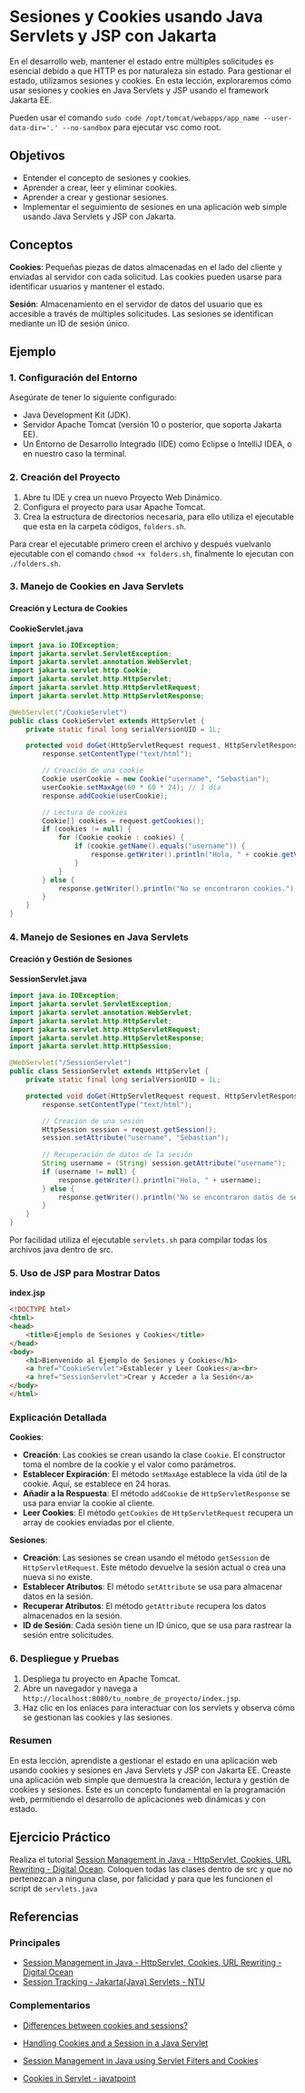 # Sesiones y Cookies usando Java Servlets y JSP con Jakarta

En el desarrollo web, mantener el estado entre múltiples solicitudes es esencial debido a que HTTP es por naturaleza sin estado. Para gestionar el estado, utilizamos sesiones y cookies. En esta lección, exploraremos cómo usar sesiones y cookies en Java Servlets y JSP usando el framework Jakarta EE.

Pueden usar el comando `sudo code /opt/tomcat/webapps/app_name --user-data-dir='.' --no-sandbox` para ejecutar vsc como root. 

## Objetivos

- Entender el concepto de sesiones y cookies.
- Aprender a crear, leer y eliminar cookies.
- Aprender a crear y gestionar sesiones.
- Implementar el seguimiento de sesiones en una aplicación web simple usando Java Servlets y JSP con Jakarta.

## Conceptos

**Cookies**: Pequeñas piezas de datos almacenadas en el lado del cliente y enviadas al servidor con cada solicitud. Las cookies pueden usarse para identificar usuarios y mantener el estado.

**Sesión**: Almacenamiento en el servidor de datos del usuario que es accesible a través de múltiples solicitudes. Las sesiones se identifican mediante un ID de sesión único.

## Ejemplo

### 1. Configuración del Entorno

Asegúrate de tener lo siguiente configurado:

- Java Development Kit (JDK).
- Servidor Apache Tomcat (versión 10 o posterior, que soporta Jakarta EE).
- Un Entorno de Desarrollo Integrado (IDE) como Eclipse o IntelliJ IDEA, o en nuestro caso la terminal.

### 2. Creación del Proyecto

1. Abre tu IDE y crea un nuevo Proyecto Web Dinámico.
2. Configura el proyecto para usar Apache Tomcat.
3. Crea la estructura de directorios necesaria, para ello utiliza el ejecutable que esta en la carpeta códigos, `folders.sh`. 

Para crear el ejecutable primero creen el archivo y después vuelvanlo ejecutable con el comando `chmod +x folders.sh`, finalmente lo ejecutan con `./folders.sh`.

### 3. Manejo de Cookies en Java Servlets

#### Creación y Lectura de Cookies

**CookieServlet.java**
```java
import java.io.IOException;
import jakarta.servlet.ServletException;
import jakarta.servlet.annotation.WebServlet;
import jakarta.servlet.http.Cookie;
import jakarta.servlet.http.HttpServlet;
import jakarta.servlet.http.HttpServletRequest;
import jakarta.servlet.http.HttpServletResponse;

@WebServlet("/CookieServlet")
public class CookieServlet extends HttpServlet {
    private static final long serialVersionUID = 1L;

    protected void doGet(HttpServletRequest request, HttpServletResponse response) throws ServletException, IOException {
        response.setContentType("text/html");

        // Creación de una cookie
        Cookie userCookie = new Cookie("username", "Sebastian");
        userCookie.setMaxAge(60 * 60 * 24); // 1 día
        response.addCookie(userCookie);

        // Lectura de cookies
        Cookie[] cookies = request.getCookies();
        if (cookies != null) {
            for (Cookie cookie : cookies) {
                if (cookie.getName().equals("username")) {
                    response.getWriter().println("Hola, " + cookie.getValue());
                }
            }
        } else {
            response.getWriter().println("No se encontraron cookies.");
        }
    }
}
```

### 4. Manejo de Sesiones en Java Servlets

#### Creación y Gestión de Sesiones

**SessionServlet.java**
```java
import java.io.IOException;
import jakarta.servlet.ServletException;
import jakarta.servlet.annotation.WebServlet;
import jakarta.servlet.http.HttpServlet;
import jakarta.servlet.http.HttpServletRequest;
import jakarta.servlet.http.HttpServletResponse;
import jakarta.servlet.http.HttpSession;

@WebServlet("/SessionServlet")
public class SessionServlet extends HttpServlet {
    private static final long serialVersionUID = 1L;

    protected void doGet(HttpServletRequest request, HttpServletResponse response) throws ServletException, IOException {
        response.setContentType("text/html");

        // Creación de una sesión
        HttpSession session = request.getSession();
        session.setAttribute("username", "Sebastian");
        
        // Recuperación de datos de la sesión
        String username = (String) session.getAttribute("username");
        if (username != null) {
            response.getWriter().println("Hola, " + username);
        } else {
            response.getWriter().println("No se encontraron datos de sesión.");
        }
    }
}
```

Por facilidad utiliza el ejecutable `servlets.sh` para compilar todas los archivos java dentro de src.

### 5. Uso de JSP para Mostrar Datos

**index.jsp**
```html
<!DOCTYPE html>
<html>
<head>
    <title>Ejemplo de Sesiones y Cookies</title>
</head>
<body>
    <h1>Bienvenido al Ejemplo de Sesiones y Cookies</h1>
    <a href="CookieServlet">Establecer y Leer Cookies</a><br>
    <a href="SessionServlet">Crear y Acceder a la Sesión</a>
</body>
</html>
```

### Explicación Detallada

**Cookies**:

- **Creación**: Las cookies se crean usando la clase `Cookie`. El constructor toma el nombre de la cookie y el valor como parámetros.
- **Establecer Expiración**: El método `setMaxAge` establece la vida útil de la cookie. Aquí, se establece en 24 horas.
- **Añadir a la Respuesta**: El método `addCookie` de `HttpServletResponse` se usa para enviar la cookie al cliente.
- **Leer Cookies**: El método `getCookies` de `HttpServletRequest` recupera un array de cookies enviadas por el cliente.

**Sesiones**:

- **Creación**: Las sesiones se crean usando el método `getSession` de `HttpServletRequest`. Este método devuelve la sesión actual o crea una nueva si no existe.
- **Establecer Atributos**: El método `setAttribute` se usa para almacenar datos en la sesión.
- **Recuperar Atributos**: El método `getAttribute` recupera los datos almacenados en la sesión.
- **ID de Sesión**: Cada sesión tiene un ID único, que se usa para rastrear la sesión entre solicitudes.

### 6. Despliegue y Pruebas

1. Despliega tu proyecto en Apache Tomcat.
2. Abre un navegador y navega a `http://localhost:8080/tu_nombre_de_proyecto/index.jsp`.
3. Haz clic en los enlaces para interactuar con los servlets y observa cómo se gestionan las cookies y las sesiones.

### Resumen

En esta lección, aprendiste a gestionar el estado en una aplicación web usando cookies y sesiones en Java Servlets y JSP con Jakarta EE. Creaste una aplicación web simple que demuestra la creación, lectura y gestión de cookies y sesiones. Este es un concepto fundamental en la programación web, permitiendo el desarrollo de aplicaciones web dinámicas y con estado.

## Ejercicio Práctico

Realiza el tutorial [Session Management in Java - HttpServlet, Cookies, URL Rewriting - Digital Ocean](https://www.digitalocean.com/community/tutorials/java-session-management-servlet-httpsession-url-rewriting). Coloquen todas las clases dentro de src y que no pertenezcan a ninguna clase, por falicidad y para que les funcionen el script de `servlets.java`

## Referencias

### Principales

- [Session Management in Java - HttpServlet, Cookies, URL Rewriting - Digital Ocean](https://www.digitalocean.com/community/tutorials/java-session-management-servlet-httpsession-url-rewriting)
- [Session Tracking - Jakarta(Java) Servlets - NTU](https://www3.ntu.edu.sg/home/ehchua/programming/java/JavaServlets.html#SessionTracking)


### Complementarios

- [Differences between cookies and sessions?](https://stackoverflow.com/questions/359434/differences-between-cookies-and-sessions)
- [Handling Cookies and a Session in a Java Servlet](https://www.baeldung.com/java-servlet-cookies-session)
- [Session Management in Java using Servlet Filters and Cookies](https://medium.com/@kasunpdh/session-management-in-java-using-servlet-filters-and-cookies-7c536b40448f)

- [Cookies in Servlet - javatpoint](https://www.javatpoint.com/cookies-in-servlet)